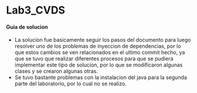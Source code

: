 # Lab3_CVDS
#### Guia de solucion
- La solucion fue basicamente seguir los pasos del documento para luego resolver uno de los problemas de inyeccion de dependencias, por lo que estos cambios se ven 
relacionados en el ultimo commit hecho, ya que se tuvo que realizar diferentes procesos para que se pudiera implementar este tipo de solucion, por lo que se modificaron 
algunas clases y se crearon algunas otras.
- Se tuvo bastante problemas con la instalacion del java para la segunda parte del laboratorio, por lo cual no se realizo.
